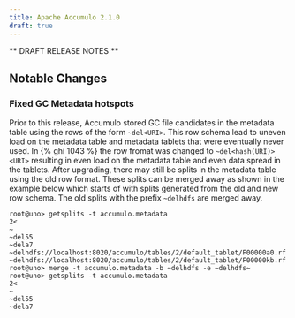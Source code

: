 ```yaml
---
title: Apache Accumulo 2.1.0
draft: true
---
```


** DRAFT RELEASE NOTES **

## Notable Changes

### Fixed GC Metadata hotspots

Prior to this release, Accumulo stored GC file candidates in the metadata table
using the rows of the form `~del<URI>`. This row schema lead to uneven load on
the metadata table and metadata tablets that were eventually never used. In {%
ghi 1043 %} the row fromat was changed to `~del<hash(URI)><URI>` resulting in
even load on the metadata table and even data spread in the tablets. After
upgrading, there may still be splits in the metadata table using the old row
format. These splits can be merged away as shown in the example below which
starts of with splits generated from the old and new row schema. The old
splits with the prefix `~delhdfs` are merged away.

```
root@uno> getsplits -t accumulo.metadata 
2<
~
~del55
~dela7
~delhdfs://localhost:8020/accumulo/tables/2/default_tablet/F00000a0.rf
~delhdfs://localhost:8020/accumulo/tables/2/default_tablet/F00000kb.rf
root@uno> merge -t accumulo.metadata -b ~delhdfs -e ~delhdfs~
root@uno> getsplits -t accumulo.metadata 
2<
~
~del55
~dela7
```


